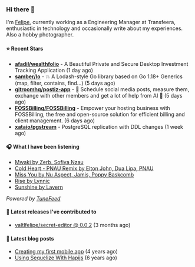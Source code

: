 ### Hi there 👋

I'm [Felipe](https://felipevm.com), currently working as a Engineering Manager at Transfeera, enthusiastic in technology and occasionally write about my experiences. Also a hobby photographer.

#### ⭐ Recent Stars
- **[afadil/wealthfolio](https://github.com/afadil/wealthfolio)** - A Beautiful Private and Secure Desktop Investment Tracking Application (1 day ago)
- **[samber/lo](https://github.com/samber/lo)** - 💥  A Lodash-style Go library based on Go 1.18&#43; Generics (map, filter, contains, find...) (5 days ago)
- **[gitroomhq/postiz-app](https://github.com/gitroomhq/postiz-app)** - 📨 Schedule social media posts, measure them, exchange with other members and get a lot of help from AI 🚀 (5 days ago)
- **[FOSSBilling/FOSSBilling](https://github.com/FOSSBilling/FOSSBilling)** - Empower your hosting business with FOSSBilling, the free and open-source solution for efficient billing and client management. (6 days ago)
- **[xataio/pgstream](https://github.com/xataio/pgstream)** - PostgreSQL replication with DDL changes (1 week ago)

#### 🎧 What I have been listening
- [Mwaki by Zerb, Sofiya Nzau](https://open.spotify.com/track/4HDC7Mo6uLTujRvHymiXDf)
- [Cold Heart - PNAU Remix by Elton John, Dua Lipa, PNAU](https://open.spotify.com/track/6JIC3hbC28JZKZ8AlAqX8h)
- [Miss You by Nu Aspect, Jamis, Poppy Baskcomb](https://open.spotify.com/track/329PAO2XpurUBEWszXKG5K)
- [Rise by Lynnic](https://open.spotify.com/track/3uBy64hFwBlmt48c2xnUlg)
- [Sunshine by Lavern](https://open.spotify.com/track/66BDXKHZOvvz4CwZovEMwH)

_Powered by [TuneFeed](https://tunefeed.app?ref=valtlfelipe-gh-profile)_ 

#### 🚀 Latest releases I've contributed to


- [valtlfelipe/secret-editor @ 0.0.2](https://github.com/valtlfelipe/secret-editor/releases/tag/0.0.2) (3 months ago)

#### 📄 Latest blog posts
- [Creating my first mobile app](https://felipevm.com/posts/creating-my-first-mobile-app/) (4 years ago)
- [Using Sequelize With Hapijs](https://felipevm.com/posts/using-sequelize-with-hapijs/) (6 years ago)
